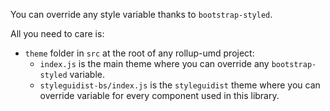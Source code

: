 You can override any style variable thanks to `bootstrap-styled`.

All you need to care is:
 
* `theme` folder in `src` at the root of any rollup-umd project:
   * `index.js` is the main theme where you can override any `bootstrap-styled` variable.
   * `styleguidist-bs/index.js` is the `styleguidist` theme where you can override variable for every component used in this library.

